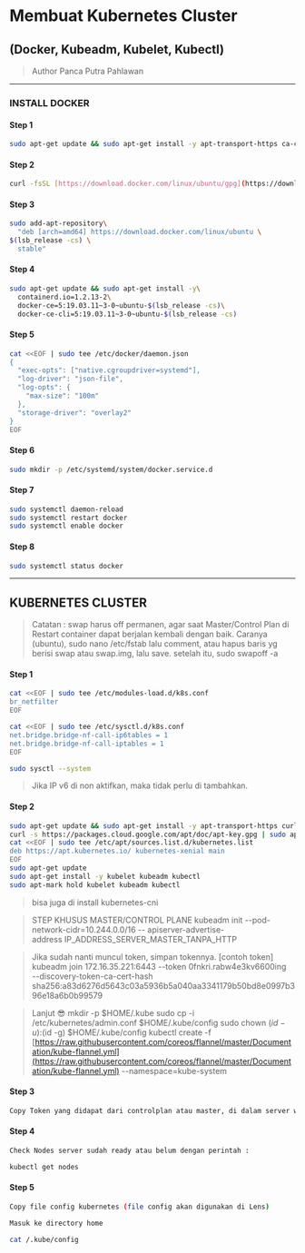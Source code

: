 # Membuat Kubernetes Cluster
## (Docker, Kubeadm, Kubelet, Kubectl)
> Author Panca Putra Pahlawan
---

### INSTALL DOCKER

#### Step 1

```sh
sudo apt-get update && sudo apt-get install -y apt-transport-https ca-certificates curl software-properties-common gnupg2
```

#### Step 2

```sh
curl -fsSL [https://download.docker.com/linux/ubuntu/gpg](https://download.docker.com/linux/ubuntu/gpg) | sudo apt-key --keyring /etc/apt/trusted.gpg.d/docker.gpg add -
```

#### Step 3

```sh
sudo add-apt-repository\
  "deb [arch=amd64] https://download.docker.com/linux/ubuntu \
$(lsb_release -cs) \
  stable"
```

#### Step 4

```sh
sudo apt-get update && sudo apt-get install -y\
  containerd.io=1.2.13-2\
  docker-ce=5:19.03.11~3-0~ubuntu-$(lsb_release -cs)\
  docker-ce-cli=5:19.03.11~3-0~ubuntu-$(lsb_release -cs)
```

#### Step 5

```sh
cat <<EOF | sudo tee /etc/docker/daemon.json
{
  "exec-opts": ["native.cgroupdriver=systemd"],
  "log-driver": "json-file",
  "log-opts": {
    "max-size": "100m"
  },
  "storage-driver": "overlay2"
}
EOF
```

#### Step 6

```sh
sudo mkdir -p /etc/systemd/system/docker.service.d
```

#### Step 7

```sh
sudo systemctl daemon-reload
sudo systemctl restart docker
sudo systemctl enable docker
```

#### Step 8

```sh
sudo systemctl status docker
```
---

## KUBERNETES CLUSTER

> Catatan : swap harus off permanen, agar saat Master/Control Plan di Restart container dapat berjalan kembali dengan baik. Caranya (ubuntu), sudo nano /etc/fstab
lalu comment, atau hapus baris yg berisi swap atau swap.img, lalu save. setelah itu, 
sudo swapoff -a

#### Step 1
```sh
cat <<EOF | sudo tee /etc/modules-load.d/k8s.conf
br_netfilter
EOF

cat <<EOF | sudo tee /etc/sysctl.d/k8s.conf
net.bridge.bridge-nf-call-ip6tables = 1
net.bridge.bridge-nf-call-iptables = 1
EOF
```
```sh
sudo sysctl --system
```
> Jika IP v6 di non aktifkan, maka tidak perlu di tambahkan.

#### Step 2

```sh
sudo apt-get update && sudo apt-get install -y apt-transport-https curl
curl -s https://packages.cloud.google.com/apt/doc/apt-key.gpg | sudo apt-key add -
cat <<EOF | sudo tee /etc/apt/sources.list.d/kubernetes.list
deb https://apt.kubernetes.io/ kubernetes-xenial main
EOF
sudo apt-get update
sudo apt-get install -y kubelet kubeadm kubectl
sudo apt-mark hold kubelet kubeadm kubectl
```

> bisa juga di install kubernetes-cni


> STEP KHUSUS MASTER/CONTROL PLANE
kubeadm init --pod-network-cidr=10.244.0.0/16 --
apiserver-advertise-address IP_ADDRESS_SERVER_MASTER_TANPA_HTTP

> Jika sudah nanti muncul token, simpan tokennya.
[contoh token]
kubeadm join 172.16.35.221:6443 --token 0fnkri.rabw4e3kv6600ing \
--discovery-token-ca-cert-hash sha256:a83d6276d5643c03a5936b5a040aa3341179b50bd8e0997b396e18a6b0b99579

> Lanjut 😎
mkdir -p $HOME/.kube
sudo cp -i /etc/kubernetes/admin.conf $HOME/.kube/config
sudo chown $(id -u):$(id -g) $HOME/.kube/config
kubectl create -f [https://raw.githubusercontent.com/coreos/flannel/master/Documentation/kube-flannel.yml](https://raw.githubusercontent.com/coreos/flannel/master/Documentation/kube-flannel.yml) --namespace=kube-system


#### Step 3 
```sh
Copy Token yang didapat dari controlplan atau master, di dalam server worker lalu enter.
```

#### Step 4
```sh
Check Nodes server sudah ready atau belum dengan perintah :

kubectl get nodes
```

#### Step 5
```sh
Copy file config kubernetes (file config akan digunakan di Lens)

Masuk ke directory home

cat /.kube/config
```
